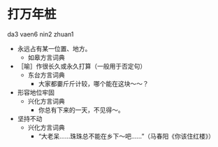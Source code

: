 # 打万年桩
da3 vaen6 nin2 zhuan1
+ 永远占有某一位置、地方。
  * 如皋方言词典
+ ［喻］作很长久或永久打算（一般用于否定句）
  * 东台方言词典
    - 大家都嫑斤斤计较，哪个能在这块～～？
+ 形容地位牢固
  * 兴化方言词典
    - 你总有下来的一天，不见得～。
+ 坚持不动
  * 兴化方言词典
    - “大老呆……珠珠总不能在乡下～吧……”（马春阳《你该住红楼》）
